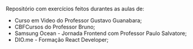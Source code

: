 

Repositório com exercícios feitos durantes as aulas de:
- Curso em Video do Professor Gustavo Guanabara;
- CBFCursos do Professor Bruno;
- Samsung Ocean - Jornada Frontend com Professor Paulo Salvatore;
- DIO.me - Formação React Developer;









